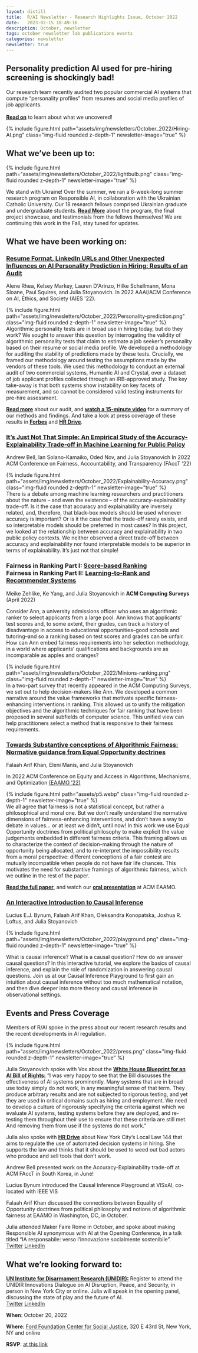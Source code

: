 ```yaml
---
layout: distill
title:  R/AI Newsletter - Research Highlights Issue, October 2022
date:   2023-02-15 18:49:16
description: October, newsletter
tags: october newsletter lab publications events
categories: newsletter
newsletter: true
---
```


## Personality prediction AI used for pre-hiring screening is shockingly bad!
Our research team recently audited two popular commercial AI systems that compute “personality profiles” from resumes and social media profiles of job applicants. <br>
<br>
[**Read on**](/news_events/2022/rai-september-2022/) to learn about what we uncovered!

<div class="row mt-3">   
    <div class="col-sm mt-10 mt-md-0 text-center">
        {% include figure.html path="assets/img/newsletters/October_2022/Hiring-AI.png" class="img-fluid rounded z-depth-1" newsletter-image="true" %}
    </div>
</div>


## What we’ve been up to:

<div class="row mt-3">
    <div class="col-sm mt-3 mt-md-0 text-center">
        {% include figure.html path="assets/img/newsletters/October_2022/lightbulb.png" class="img-fluid rounded z-depth-1" newsletter-image="true" %}
    </div>
</div>

We stand with Ukraine! Over the summer, we ran a 6-week-long summer research program on Responsible AI, in collaboration with the Ukrainian Catholic University. Our 18 research fellows comprised Ukrainian graduate and undergraduate students. [**Read More**](/news_events/2022/rai_summerResearch_september_2022/) about the program, the final project showcase, and testimonials from the fellows themselves! We are continuing this work in the Fall, stay tuned for updates.




## What we have been working on:
### [Resume Format, LinkedIn URLs and Other Unexpected Influences on AI Personality Prediction in Hiring: Results of an Audit](https://dl.acm.org/doi/10.1145/3514094.3534189)
Alene Rhea, Kelsey Markey, Lauren D'Arinzo, Hilke Schellmann, Mona Sloane, Paul Squires, and Julia Stoyanovich.
In 2022 AAAI/ACM Conference on AI, Ethics, and Society (AIES '22).

<div class="row mt-3">
    <div class="col-sm mt-3 mt-md-0 text-center">
        {% include figure.html path="assets/img/newsletters/October_2022/Personality-prediction.png" class="img-fluid rounded z-depth-1" newsletter-image="true" %}
    </div>
</div>
Algorithmic personality tests are in broad use in hiring today, but do they work? We sought to answer this question by interrogating the validity of algorithmic personality tests that claim to estimate a job seeker’s personality based on their resume or social media profile. We developed a methodology for auditing the stability of predictions made by these tests. Crucially, we framed our methodology around testing the assumptions made by the vendors of these tools. We used this methodology to conduct an external audit of two commercial systems, Humantic AI and Crystal, over a dataset of job applicant profiles collected through an IRB-approved study. The key take-away is that both systems show instability on key facets of measurement, and so cannot be considered valid testing instruments for pre-hire assessment. 

[**Read more**](/news_events/2022/rai-september-2022/) about our audit, and [**watch a 15-minute video**](https://www.youtube.com/watch?v=A4RSccTt3kQ&t=1s) for a summary of our methods and findings.  And take a look at press coverage of these results in [**Forbes**](https://www.forbes.com/sites/drnancydoyle/2022/10/11/artificial-intelligence-is-dangerous-for-disabled-people-at-work-4-takeaways-for-developers-and-buyers/?sh=77ab36af35d3) and [**HR Drive**](https://www.hrdive.com/news/as-nyc-restricts-ai-in-hiring-next-steps-remain-cloudy/633576/).

### [It’s Just Not That Simple: An Empirical Study of the Accuracy-Explainability Trade-off in Machine Learning for Public Policy](https://dl.acm.org/doi/10.1145/3531146.3533090)
Andrew Bell, Ian Solano-Kamaiko, Oded Nov, and Julia Stoyanovich
In 2022 ACM Conference on Fairness, Accountability, and Transparency (FAccT ’22)

<div class="row mt-3">
    <div class="col-sm mt-3 mt-md-0 text-center">
        {% include figure.html path="assets/img/newsletters/October_2022/Explainability-Accuracy.png" class="img-fluid rounded z-depth-1" newsletter-image="true" %}
    </div>
</div>
There is a debate among machine learning researchers and practitioners about the nature – and even the existence – of the accuracy-explainability trade-off. Is it the case that accuracy and explainability are inversely related, and, therefore, that black-box models should be used whenever accuracy is important? Or is it the case that the trade-off rarely exists, and so interpretable models should be preferred in most cases? In this project, we looked at the relationship between accuracy and explainability in two public policy contexts. We neither observed a direct trade-off between accuracy and explainability nor found interpretable models to be superior in terms of explainability. It’s just not that simple!

### Fairness in Ranking Part I: [Score-based Ranking](https://dl.acm.org/doi/10.1145/3533379)<br>Fairness in Ranking Part II: [Learning-to-Rank and Recommender Systems](https://dl.acm.org/doi/10.1145/3533380)
Meike Zehlike, Ke Yang, and Julia Stoyanovich
in **ACM Computing Surveys** (April 2022)

Consider Ann, a university admissions officer who uses an algorithmic ranker to select applicants from a large pool.  Ann knows that applicants’ test scores and, to some extent, their grades, can track a history of disadvantage in access to educational opportunities–good schools and tutoring–and so a ranking based on test scores and grades can be unfair.  How can Ann embed fairness requirements into her selection methodology, in a world where applicants’ qualifications and backgrounds are as incomparable as apples and oranges?
<div class="row mt-3">
    <div class="col-sm mt-3 mt-md-0 text-center">
        {% include figure.html path="assets/img/newsletters/October_2022/Minions-ranking.png" class="img-fluid rounded z-depth-1" newsletter-image="true" %}
    </div>
</div>
In a two-part survey that recently appeared in the ACM Computing Surveys, we set out to help decision-makers like Ann. We developed a common narrative around the value frameworks that motivate specific fairness-enhancing interventions in ranking. This allowed us to unify the mitigation objectives and the algorithmic techniques for fair ranking that have been proposed in several subfields of computer science.  This unified view can help practitioners select a method that is responsive to their fairness requirements.

### [Towards Substantive conceptions of Algorithmic Fairness: Normative guidance from Equal Opportunity doctrines](https://eaamo.org/papers/khan-19.pdf)
Falaah Arif Khan, Eleni Manis, and Julia Stoyanovich

In 2022 ACM Conference on Equity and Access in Algorithms, Mechanisms, and Optimization [(EAAMO ’22)](https://eaamo.org/)

<!-- Image needs hi res replacement-->
<div class="row mt-3">
    <div class="col-sm mt-3 mt-md-0 text-center">
        {% include figure.html path="assets/p5.webp" class="img-fluid rounded z-depth-1" newsletter-image="true" %}
    </div>
</div>
We all agree that fairness is not a statistical concept, but rather a philosophical and moral one. But we don’t really understand the normative dimensions of fairness-enhancing interventions, and don’t have a way to debate in values… or at least we didn’t, until now! In this work we use Equal Opportunity doctrines from political philosophy to make explicit the value judgements embedded in different fairness criteria. This framing allows us to characterize the context of decision-making through the nature of opportunity being allocated, and to re-interpret the impossibility results from a moral perspective: different conceptions of a fair contest are mutually incompatible when people do not have fair life chances. This motivates the need for substantive framings of algorithmic fairness, which we outline in the rest of the paper.

[**Read the full paper**](https://dl.acm.org/doi/abs/10.1145/3551624.3555303), and watch our [**oral presentation**](https://www.youtube.com/watch?v=wIjcniWMElU) at ACM EAAMO.

### [An Interactive Introduction to Causal Inference](https://lbynum.github.io/interactive-causal-inference/)
Lucius E.J. Bynum, Falaah Arif Khan, Oleksandra Konopatska, Joshua R. Loftus, and Julia Stoyanovich

<div class="row mt-3">
    <div class="col-sm mt-3 mt-md-0 text-center">
       {% include figure.html path="assets/img/newsletters/October_2022/playground.png" class="img-fluid rounded z-depth-1" newsletter-image="true" %}
    </div>
</div>

What is causal inference? What is a causal question? How do we answer causal questions? In this interactive tutorial, we explore the basics of causal inference, and explain the role of randomization in answering causal questions.  Join us at our Causal Inference Playground to first gain an intuition about causal inference without too much mathematical notation, and then dive deeper into more theory and causal inference in observational settings.

## Events and Press Coverage

Members of R/AI spoke in the press about our recent research results and the recent developments in AI regulation.  
<div class="row mt-3">
    <div class="col-sm mt-3 mt-md-0 text-center">
       {% include figure.html path="assets/img/newsletters/October_2022/press.png" class="img-fluid rounded z-depth-1" newsletter-image="true" %}
    </div>
</div>

Julia Stoyanovich spoke with Vox about the [**White House Blueprint for an AI Bill of Rights:**](https://www.whitehouse.gov/ostp/ai-bill-of-rights/) “I was very happy to see that the Bill discusses the effectiveness of AI systems prominently. Many systems that are in broad use today simply do not work, in any meaningful sense of that term. They produce arbitrary results and are not subjected to rigorous testing, and yet they are used in critical domains such as hiring and employment. We need to develop a culture of rigorously specifying the criteria against which we evaluate AI systems, testing systems before they are deployed, and re-testing them throughout their use to ensure that these criteria are still met. And removing them from use if the systems do not work.”  

Julia also spoke with [**HR Drive**](https://www.hrdive.com/news/as-nyc-restricts-ai-in-hiring-next-steps-remain-cloudy/633576/) about New York City’s Local Law 144 that aims to regulate the use of automated decision systems in hiring. She supports the law and thinks that it should be used to weed out bad actors who produce and sell tools that don’t work.

Andrew Bell presented work on the Accuracy-Explainability trade-off at ACM FAccT in South Korea, in June!

Lucius Bynum introduced the Causal Inference Playground at VISxAI, co-located with IEEE VIS

Falaah Arif Khan discussed the connections between Equality of Opportunity doctrines from political philosophy and notions of algorithmic fairness at EAAMO in Washington, DC, in October. 

Julia attended Maker Faire Rome in October, and spoke about making Responsible AI synonymous with AI at the Opening Conference, in a talk titled “IA responsabile: verso l’innovazione socialmente sostenibile”.<br> 
[Twitter]([Twitter](https://twitter.com/stoyanoj/status/1575292964083056640))
[LinkedIn](https://www.linkedin.com/feed/update/urn:li:activity:6981060075687665664/)

## What we’re looking forward to:
[**UN Institute for Disarmament Research (UNIDIR):**](https://unidir.org/events/2022-innovations-dialogue-ai-disruption-peace-and-security) Register to attend the UNIDIR Innovations Dialogue on AI Disruption, Peace, and Security, in person in New York City or online. Julia will speak in the opening panel, discussing the state of play and the future of AI. <br>
[Twitter](https://twitter.com/UNIDIR/status/1564238047096487936) 
[LinkedIn](https://www.linkedin.com/posts/unidir_ai-id22-activity-6986334810428297216-kbj5)


**When**: October 20, 2022

**Where**: [Ford Foundation Center for Social Justice](https://www.fordfoundation.org/about/the-ford-foundation-center-for-social-justice/), 320 E 43rd St, New York, NY  and online 

**RSVP**: [at this link](https://forms.office.com/r/3wZNbSCi2N)